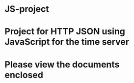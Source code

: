 # JS-project
# Project for HTTP JSON using JavaScript for the time server 
# Please view the documents enclosed
